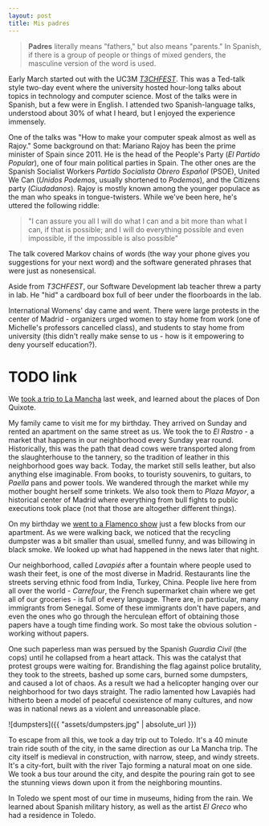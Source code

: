 ```yaml
---
layout: post
title: Mis padres
---
```

> **Padres** literally means "fathers," but also means "parents." In Spanish, if there is a group of people or things of mixed genders, the masculine version of the word is used.

Early March started out with the UC3M [*T3CHFEST*](https://t3chfest.uc3m.es/2018/?lang=en). This was a Ted-talk style two-day event where the university hosted hour-long talks about topics in technology and computer science. Most of the talks were in Spanish, but a few were in English. I attended two Spanish-language talks, understood about 30% of what I heard, but I enjoyed the experience immensely.

One of the talks was "How to make your computer speak almost as well as Rajoy." Some background on that: Mariano Rajoy has been the prime minister of Spain since 2011. He is the head of the People's Party (*El Partido Popular*), one of four main political parties in Spain. The other ones are the Spanish Socialist Workers *Partido Socialista Obrero Español* (PSOE), United We Can (*Unidos Podemos*, usually shortened to *Podemos*), and the Citizens party (*Ciudadanos*). Rajoy is mostly known among the younger populace as the man who speaks in tongue-twisters. While we've been here, he's uttered the following riddle: 

> "I can assure you all I will do what I can and a bit more than what I can, if that is possible; and I will do everything possible and even impossible, if the impossible is also possible"

The talk covered Markov chains of words (the way your phone gives you suggestions for your next word) and the software generated phrases that were just as nonesensical.

Aside from *T3CHFEST*, our Software Development lab teacher threw a party in lab. He "hid" a cardboard box full of beer under the floorboards in the lab. 

International Womens' day came and went. There were large protests in the center of Madrid - organizers urged women to stay home from work (one of Michelle's professors cancelled class), and students to stay home from university (this didn't really make sense to us - how is it empowering to deny yourself education?).

# TODO link

We [took a trip to La Mancha]("lamancha.md") last week, and learned about the places of Don Quixote. 

My family came to visit me for my birthday. They arrived on Sunday and rented an apartment on the same street as us. We took the to *El Rastro* - a market that happens in our neighborhood every Sunday year round. Historically, this was the path that dead cows were transported along from the slaughterhouse to the tannery, so the tradition of leather in this neighborhood goes way back. Today, the market still sells leather, but also anything else imaginable. From books, to touristy souvenirs, to guitars, to *Paella* pans and power tools. We wandered through the market while my mother bought herself some trinkets. We also took them to *Plaza Mayor*, a historical center of Madrid where everything from bull fights to public executions took place (not that those are altogether different things). 

On my birthday we [went to a Flamenco show](brokenlink) just a few blocks from our apartment. As we were walking back, we noticed that the recycling dumpster was a bit smaller than usual, smelled funny, and was billowing in black smoke. We looked up what had happened in the news later that night.

Our neighborhood, called *Lavapiés* after a fountain where people used to wash their feet, is one of the most diverse in Madrid. Restaurants line the streets serving ethnic food from India, Turkey, China. People live here from all over the world - *Carrefour*, the French supermarket chain where we get all of our groceries - is full of every language. There are, in particular, many immigrants from Senegal. Some of these immigrants don't have papers, and even the ones who go through the herculean effort of obtaining those papers have a tough time finding work. So most take the obvious solution - working without papers. 

One such paperless man was persued by the Spanish *Guardia Civil* (the cops) until he collapsed from a heart attack. This was the catalyst that protest groups were waiting for. Brandishing the flag against police brutality, they took to the streets, bashed up some cars, burned some dumpsters, and caused a lot of chaos. As a result we had a helicopter hanging over our neighborhood for two days straight. The radio lamented how Lavapiés had hitherto been a model of peaceful coexistence of many cultures, and now was in national news as a violent and unreasonable place. 

![dumpsters]({{ "assets/dumpsters.jpg" | absolute_url }})

To escape from all this, we took a day trip out to Toledo. It's a 40 minute train ride south of the city, in the same direction as our La Mancha trip. The city itself is medieval in construction, with narrow, steep, and windy streets. It's a city-fort, built with the river Tajo forming a natural moat on one side. We took a bus tour around the city, and despite the pouring rain got to see the stunning views down upon it from the neighboring mountins.

In Toledo we spent most of our time in museums, hiding from the rain. We learned about Spanish military history, as well as the artist *El Greco* who had a residence in Toledo.